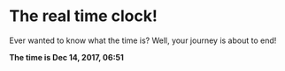 # The real time clock!

Ever wanted to know what the time is? Well, your journey is about to end!

**The time is Dec 14, 2017, 06:51**